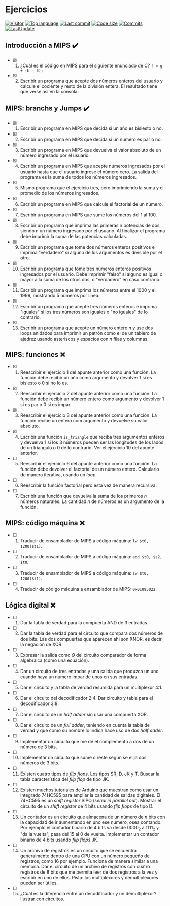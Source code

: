 # Ejercicios
[![Visitor](https://visitor-badge.laobi.icu/badge?page_id=PineAppleGrits.Assembly-Basics)](https://github.com/PineAppleGrits/Assembly-Basics)
[![Top language](https://img.shields.io/github/languages/top/PineAppleGrits/Assembly-Basics)](https://github.com/PineAppleGrits/Assembly-Basics) 
[![Last commit](https://img.shields.io/github/last-commit/PineAppleGrits/Assembly-Basics)](https://github.com/PineAppleGrits/Assembly-Basics) 
[![Code size](https://img.shields.io/github/languages/code-size/PineAppleGrits/Assembly-Basics)](https://github.com/PineAppleGrits/Assembly-Basics)
[![Commits](https://img.shields.io/github/commit-activity/m/PineAppleGrits/assembly-Basics)](https://github.com/PineAppleGrits/Assembly-Basics)
[![LastUpdate](https://img.shields.io/github/last-commit/PineAppleGrits/assembly-basics)](https://github.com/PineAppleGrits/Assembly-Basics)
## Introducción a MIPS ✔️

- [x] 1. ¿Cuál es el código en MIPS para el siguiente enunciado de C? `f = g + (h - 5);`
- [x] 2. Escribir un programa que acepte dos números enteros del usuario y calcule el cociente y resto de la división entera. El resultado tiene que verse así en la consola:


## MIPS: branchs y Jumps ✔️

- [x] 1. Escribir un programa en MIPS que decida si un año es bisiesto o no.
- [x] 2. Escribir un programa en MIPS que decida si un número es par o no.
- [x] 3. Escribir un programa en MIPS que devuelva el valor absoluto de un número ingresado por el usuario.
- [x] 4. Escribir un programa en MIPS que acepte números ingresados por el usuario hasta que el usuario ingrese el número cero.  La salida del programa es la suma de todos los números ingresados.
- [x] 5. Mismo programa que el ejercicio tres, pero imprimiendo la suma y el promedio de los números ingresados.
- [x] 6. Escribir un programa en MIPS que calcule el factorial de un número.
- [x] 7. Escribir un programa en MIPS que sume los números del 1 al 100.
- [x] 8. Escribir un programa que imprima las primeras n potencias de dos, siendo n un número ingresado por el usuario. Al finalizar el programa debe imprimir la suma de las potencias calculadas.
- [x] 9. Escribir un programa que tome dos números enteros positivos e imprima "verdadero" si alguno de los argumentos es divisible por el otro.
- [x] 10. Escribir un programa que tome tres números enteros positivos ingresados por el usuario. Debe imprimir "falso" si alguno es igual o mayor a la suma de los otros dos, o "verdadero" en caso contrario.
- [x] 11. Escribir un programa que imprima los números entre el 1000 y el 1999, mostrando 5 números por línea.
- [x] 12. Escribir un programa que acepte tres números enteros e imprima "iguales" si los tres números son iguales o "no iguales" de lo contrario.
- [x] 13. Escribir un programa que acepte un número entero *n* y use dos loops anidados para imprimir un patrón como el de un tablero de ajedrez usando asteriscos y espacios con *n* filas y columnas.

## MIPS: funciones ❌

- [x] 1. Reescribir el ejercicio 1 del apunte anterior como una función. La función debe recibir un año como argumento y devolver 1 si es bisiesto o 0 si no lo es.
- [x] 2. Reescribir el ejercicio 2 del apunte anterior como una función. La función debe recibir un número entero como argumento y devolver 1 si es par o 0 si es impar.
- [x] 3. Reescribir el ejercicio 3 del apunte anterior como una función. La función recibe un entero com argumento y devuelve su valor absoluto.
- [x] 4. Escribir una función `is_triangle` que reciba tres argumentos enteros y devuelva 1 si los 3 números pueden ser las longitudes de los lados de un tríangulo o 0 de lo contrario. Ver el ejercicio 10 del apunte anterior.
- [ ] 5. Reescribir el ejercicio 6 del apunte anterior como una función. La función debe devolver el factorial de un número entero. Calcularlo de manera iterativa, usando un _loop_.
- [ ] 6. Reescribir la función factorial pero esta vez de manera recursiva.
- [ ] 7. Escribir una función que devuelva la suma de los primeros *n* números naturales. La cantidad *n* de números es un argumento de la función.

## MIPS: código máquina ❌

- [ ] 1. Traducir de ensamblador de MIPS a código máquina: `lw $t0, 1200($t1)`.
- [ ] 2. Traducir de ensamblador de MIPS a código máquina: `add $t0, $s2, $t0`.
- [ ] 3. Traducir de ensamblador de MIPS a código máquina: `sw $t0, 1200($t1)`.
- [ ] 4. Traducir de código máquina a ensamblador de MIPS: `0x01095022`.

## Lógica digital ❌

- [ ] 1. Dar la tabla de verdad para la compuerta AND de 3 entradas.
- [ ] 2. Dar la tabla de verdad para el circuito que compara dos números de dos bits. Las dos compuertas que aparecen ahí son XNOR, es decir la negación de XOR.
- [ ] 3. Expresar la salida como *Q* del circuito comparador de forma algebraica (como una ecuación).
- [ ] 4. Dar un circuito de tres entradas y una salida que produzca un uno cuando haya un número impar de unos en sus entradas.
- [ ] 5. Dar el circuito y la tabla de verdad resumida para un multiplexor 4:1.
- [ ] 6. Dar el circuito del decodificador 2:4. Dar circuito y tabla para el decodificador 3:8.
- [ ] 7. Dar el circuito de un _half adder_ sin usar una compuerta XOR.
- [ ] 8. Dar el circuito de un _full adder_, teniendo en cuenta la tabla de verdad y que como su nombre lo indica hace uso de dos _half adder_.
- [ ] 9. Implementar un circuito que me dé el complemento a dos de un número de 3 bits.
- [ ] 10. Implementar un circuito que sume o reste según se elija dos números de 3 bits.
- [ ] 11. Existen cuatro tipos de _flip flops_. Los tipos SR, D, JK y T. Buscar la tabla característica del _flip flop_ de tipo JK.
- [ ] 12. Existen muchos tutoriales de Arduino que muestran como usar un integrado 74HC595 para ampliar la cantidad de salidas digitales. El 74HC595 es un _shift register_ SIPO (_serial in parallel out_). Mostrar el circuito de un _shift register_ de 4 bits usando _flip flops_ de tipo D.
- [ ] 13. Un contador es un circuito que almacena de un número de _n_ bits con la capacidad de ir aumentando en uno ese número, osea contando. Por ejemplo el contador binario de 4 bits va desde 0000<sub>2</sub> a 1111<sub>2</sub> y "da la vuelta", pasa del 15 al 0 de vuelta. Implementar un contador binario de 4 bits usando _flip flops_ JK.
- [ ] 14. Un archivo de registros es un circuito que se encuentra generalmente dentro de una CPU con un número pequeño de registros, como 16 por ejemplo. Funciona de manera similar a una memoria. Dar el circuito de un archivo de registros con cuatro registros de 8 bits que me permita leer de dos registros a la vez y escribir en uno de ellos. Pista: los multiplexores y demultiplexores pueden ser útiles.
- [ ] 15. ¿Cuál es la diferencia entre un decodificador y un demultiplexor? Ilustrar con circuitos.
